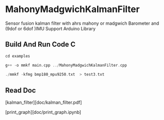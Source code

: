 # MahonyMadgwichKalmanFilter
 Sensor fusion kalman filter with ahrs mahony or madgwich Barometer and (9dof or 6dof )IMU 
 Support Arduino Library

## Build And Run Code C
  ```c++
 cd examples
 
 g++ -o mmkf main.cpp ../MahonyMadgwichKalmanFilter.cpp
    
 ./mmkf -kfmg bmp180_mpu9250.txt  > test3.txt
  ```
## Read Doc
[kalman_filter][doc/kalman_filter.pdf]

[print_graph][doc/print_graph.ipynb]